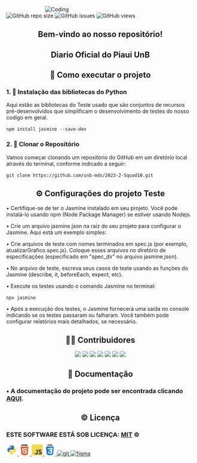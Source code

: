 

<!-- Adiciona uma imagem à direita com uma largura de 400 pixels -->
<img align="right" alt="Coding" width="400" src='https://dl.openseauserdata.com/cache/originImage/files/527a9783c28c70962773a73db797ea4d.gif'>

<!-- Adiciona distintivos (shields) do GitHub -->
![GitHub repo size](https://img.shields.io/github/repo-size/unb-mds/2023-2-Squad10?style=for-the-badge)
![GitHub issues](https://img.shields.io/github/issues/unb-mds/2023-2-Squad10?style=for-the-badge)
![GitHub views](https://komarev.com/ghpvc/?username=unb-mds&repo=2023-2-Squad10&color=blueviolet&style=for-the-badge&label=Views)

<!-- Título centralizado -->
<div align="center">
  <h2>Bem-vindo ao nosso repositório! </h2>
</div> 

<!-- Título centralizado -->
<div align="center">
  <h2>Diario Oficial do Piaui UnB </h2>
</div> 


<!-- Título centralizado -->
<div align="center">
  <h2>🤞 Como executar o projeto </h2>
</div> 


<!-- Adiciona a lista de bibliotecas para copiar -->
### 1. 📑 Instalação das bibliotecas do Python
Aqui estão as bibliotecas do Teste usado que são conjuntos de recursos pré-desenvolvidos que simplificam o desenvolvimento de testes do nosso codigo em geral.
```
npm install jasmine --save-dev

```
<!-- Adiciona a funçao de copiar o link do repositorio -->
### 2. 📍 Clonar o Repositório
Vamos começar clonando um repositório do GitHub em um diretório local através do terminal, conforme indicado a seguir:
```
git clone https://github.com/unb-mds/2023-2-Squad10.git
```
  	
  
<div align="center">
  <h2>⚙️ Configurações do projeto Teste </h2>
</div>

• Certifique-se de ter o Jasmine instalado em seu projeto. Você pode instalá-lo usando npm (Node Package Manager) se estiver usando Nodejs.
  
• Crie um arquivo jasmine.json na raiz do seu projeto para configurar o Jasmine. Aqui está um exemplo simples:

• Crie arquivos de teste com nomes terminados em spec.js (por exemplo, atualizarGrafico.spec.js). Coloque esses arquivos no diretório de especificações (especificado em "spec_dir" no arquivo jasmine.json).

• No arquivo de teste, escreva seus casos de teste usando as funções do Jasmine (describe, it, beforeEach, expect, etc).

• Execute os testes usando o comando Jasmine no terminal:

```
npx jasmine

```

• Após a execução dos testes, o Jasmine fornecerá uma saída no console indicando se os testes passaram ou falharam. Você também pode configurar relatórios mais detalhados, se necessário.

<div align="center">
  <h2>👩‍💻 Contribuidores </h2>
</div> 
<!-- Foto dos participantes do grupo -->
<div align="center"> 
 <img src="https://avatars.githubusercontent.com/u/119907827?v=4" width="100"/>
 <img src="https://avatars.githubusercontent.com/u/87997616?v=4" width="100" />
 <img src="https://avatars.githubusercontent.com/u/90454615?v=4" width="100"/>
 <img src="https://avatars.githubusercontent.com/u/124631520?v=4" width="100"/>
 <img src="https://avatars.githubusercontent.com/u/98980548?v=4" width="100"/>
 <img src="https://avatars.githubusercontent.com/u/101183266?v=4" width="100"/>
 <img src="https://avatars.githubusercontent.com/u/109704535?v=4" width="100"/>
</div>

<div align="center">
  <h2>📄 Documentação </h2>
</div>

### • A documentação do projeto pode ser encontrada clicando [AQUI](https://unb-mds.github.io/2023-2-Squad10/).




<div align="center">
  <h2>©️ Licença </h2>
</div>



<!-- Criador e licença -->
### ESTE SOFTWARE ESTÁ SOB LICENÇA: [MIT](https://github.com/nhn/tui.editor/blob/master/LICENSE) ©
<!-- Icons das ferramentas e linguagens ultilizadas -->
<p align="left">
    <a href="https://www.python.org" target="_blank" rel="noreferrer">
        <img src="https://raw.githubusercontent.com/devicons/devicon/master/icons/python/python-original.svg" alt="python" width="30" height="30"/>
    </a>
    <a href="https://www.w3.org/html/" target="_blank" rel="noreferrer">
        <img src="https://raw.githubusercontent.com/devicons/devicon/master/icons/html5/html5-original-wordmark.svg" alt="html5" width="30" height="30"/>
    </a>
    <a href="https://developer.mozilla.org/en-US/docs/Web/JavaScript" target="_blank" rel="noreferrer">
        <img src="https://raw.githubusercontent.com/devicons/devicon/master/icons/javascript/javascript-original.svg" alt="javascript" width="30" height="30"/>
    </a>
    <a href="https://www.w3schools.com/css/" target="_blank" rel="noreferrer">
        <img src="https://raw.githubusercontent.com/devicons/devicon/master/icons/css3/css3-original-wordmark.svg" alt="css3" width="30" height="30"/>
    </a>
    <a href="https://git-scm.com/" target="_blank" rel="noreferrer">
        <img src="https://www.vectorlogo.zone/logos/git-scm/git-scm-icon.svg" alt="git" width="30" height="30"/>
    </a>
    <a href="https://www.figma.com/" target="_blank" rel="noreferrer">
        <img src="https://www.vectorlogo.zone/logos/figma/figma-icon.svg" alt="figma" width="30" height="30"/>
    </a>
</p>


